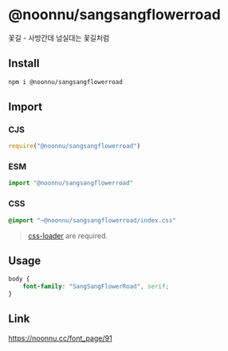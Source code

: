 # @noonnu/sangsangflowerroad
꽃길 - 사방간데 넘실대는 꽃길처럼

## Install
```sh
npm i @noonnu/sangsangflowerroad
```
## Import
### CJS
```js
require("@noonnu/sangsangflowerroad")
```
### ESM
```js
import "@noonnu/sangsangflowerroad"
```
### CSS 
```css
@import "~@noonnu/sangsangflowerroad/index.css"
```
> [css-loader](https://github.com/webpack-contrib/css-loader) are required.

## Usage
```css
body {
    font-family: "SangSangFlowerRoad", serif;
}
```

## Link
https://noonnu.cc/font_page/91